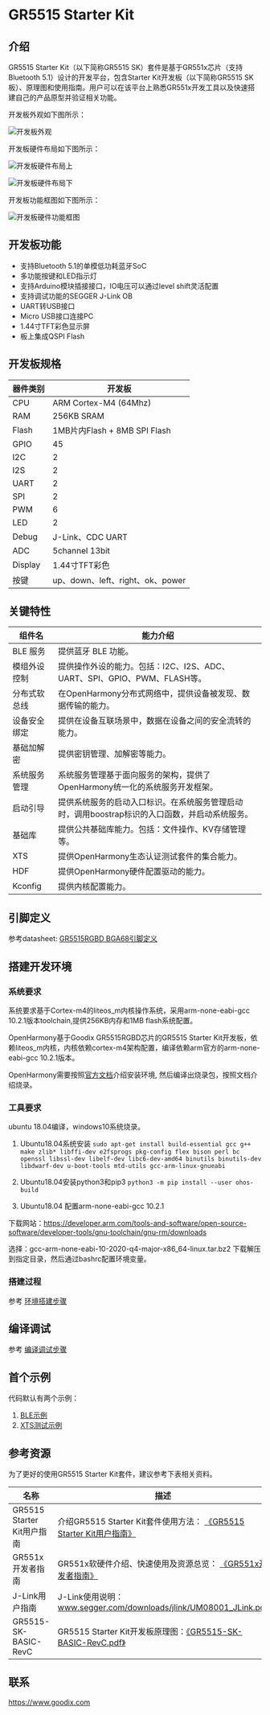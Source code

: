 # GR5515 Starter Kit

## 介绍

GR5515 Starter Kit（以下简称GR5515 SK）套件是基于GR551x芯片（支持Bluetooth 5.1）设计的开发平台，包含Starter Kit开发板（以下简称GR5515 SK板）、原理图和使用指南。用户可以在该平台上熟悉GR551x开发工具以及快速搭建自己的产品原型并验证相关功能。

开发板外观如下图所示：

![开发板外观](https://docs.goodix.com/zh/docimg/gr5515_starter_kit_user_guide/190/gr5515_starter_kit_V1.7/zh//images/board.png)

开发板硬件布局如下图所示：

![开发板硬件布局上](https://docs.goodix.com/zh/docimg/gr5515_starter_kit_user_guide/190/gr5515_starter_kit_V1.7/zh//images/board_top.svg)

![开发板硬件布局下](https://docs.goodix.com/zh/docimg/gr5515_starter_kit_user_guide/190/gr5515_starter_kit_V1.7/zh//images/board_bot.svg)

开发板功能框图如下图所示：

![开发板硬件功能框图](https://docs.goodix.com/zh/docimg/gr5515_starter_kit_user_guide/190/gr5515_starter_kit_V1.7/zh//images/board_blo_dia.svg)


## 开发板功能
*  支持Bluetooth 5.1的单模低功耗蓝牙SoC
*  多功能按键和LED指示灯
*  支持Arduino模块插接接口，IO电压可以通过level shift灵活配置
*  支持调试功能的SEGGER J-Link OB
*  UART转USB接口
*  Micro USB接口连接PC
*  1.44寸TFT彩色显示屏
*  板上集成QSPI Flash

## 开发板规格

| 器件类别	 |              开发板              |
| ---------- | -------------------------------- |
| CPU	      | ARM Cortex-M4 (64Mhz)            |
| RAM	      | 256KB SRAM                       |
| Flash	      | 1MB片内Flash + 8MB SPI Flash     |
| GPIO	      | 45                               |
| I2C	      | 2                                |
| I2S	      | 2                                |
| UART       | 2                                |
| SPI	      | 2                                |
| PWM	      | 6                                |
| LED	      | 2                                |
| Debug 	    | J-Link、CDC UART                 |
| ADC	      | 5channel 13bit                   |
| Display	    | 1.44寸TFT彩色                    |
| 按键	      | up、down、left、right、ok、power |


## 关键特性
|     组件名	      |                                          能力介绍                                           |
| --------------- | ------------------------------------------------------------------------------------------ |
| BLE 服务	      | 提供蓝牙 BLE 功能。                                                                         |
| 模组外设控制	    | 提供操作外设的能力。包括：I2C、I2S、ADC、UART、SPI、GPIO、PWM、FLASH等。                     |
| 分布式软总线	    | 在OpenHarmony分布式网络中，提供设备被发现、数据传输的能力。                                   |
| 设备安全绑定  	 | 提供在设备互联场景中，数据在设备之间的安全流转的能力。                                        |
| 基础加解密	      | 提供密钥管理、加解密等能力。                                                                 |
| 系统服务管理	    | 系统服务管理基于面向服务的架构，提供了OpenHarmony统一化的系统服务开发框架。                   |
| 启动引导	      | 提供系统服务的启动入口标识。在系统服务管理启动时，调用boostrap标识的入口函数，并启动系统服务。 |
| 基础库  	      | 提供公共基础库能力。包括：文件操作、KV存储管理等。                                            |
| XTS	           | 提供OpenHarmony生态认证测试套件的集合能力。                                                  |
| HDF	           | 提供OpenHarmony硬件配置驱动的能力。                                                         |
| Kconfig	         | 提供内核配置能力。                                                                          |


## 引脚定义

参考datasheet: [GR5515RGBD BGA68引脚定义](https://docs.goodix.com/zh/online/detail/gr551x_datasheet_brief/V1.7/7a02161fefa917a1b63f3d5a8338e879)

## 搭建开发环境

### 系统要求

系统要求基于Cortex-m4的liteos_m内核操作系统，采用arm-none-eabi-gcc 10.2.1版本toolchain,提供256KB内存和1MB flash系统配置。

OpenHarmony基于Goodix GR5515RGBD芯片的GR5515 Starter Kit开发板，依赖liteos_m内核，内核依赖cortex-m4架构配置，编译依赖arm官方的arm-none-eabi-gcc 10.2.1版本。

OpenHarmony需要按照[官方文档](https://gitee.com/openharmony-sig/devboard_device_goodix_gr551x/blob/master/README.md)介绍安装环境, 然后编译出烧录包，按照文档介绍烧录。

### 工具要求
ubuntu 18.04编译，windows10系统烧录。

1.	Ubuntu18.04系统安装
`sudo apt-get install build-essential gcc g++ make zlib* libffi-dev e2fsprogs pkg-config flex bison perl bc openssl libssl-dev libelf-dev libc6-dev-amd64 binutils binutils-dev libdwarf-dev u-boot-tools mtd-utils gcc-arm-linux-gnueabi`

2.	Ubuntu18.04安装python3和pip3 
`python3 -m pip install --user ohos-build`

3.	Ubuntu18.04 配置arm-none-eabi-gcc 10.2.1

下载网站：https://developer.arm.com/tools-and-software/open-source-software/developer-tools/gnu-toolchain/gnu-rm/downloads 

选择：gcc-arm-none-eabi-10-2020-q4-major-x86_64-linux.tar.bz2
下载解压到指定目录，然后通过bashrc配置环境变量。

### 搭建过程

参考 [环境搭建步骤](https://gitee.com/openharmony-sig/devboard_device_goodix_gr551x/blob/master/README.md)

## 编译调试

参考 [编译调试步骤](https://gitee.com/openharmony-sig/devboard_device_goodix_gr551x/blob/master/README.md)


## 首个示例

代码默认有两个示例：
1. [BLE示例](https://gitee.com/openharmony-sig/devboard_vendor_goodix_gr5515_sk_basic/tree/master/gr5515_sk_iotlink_demo)
2. [XTS测试示例](https://gitee.com/openharmony-sig/devboard_vendor_goodix_gr5515_sk_basic/tree/master/gr5515_sk_xts_demo)

## 参考资源

为了更好的使用GR5515 Starter Kit套件，建议参考下表相关资料。

|            名称            |                                                                                       描述                                                                                        |
| ------------------------- | --------------------------------------------------------------------------------------------------------------------------------------------------------------------------------- |
| GR5515 Starter Kit用户指南 | 介绍GR5515 Starter Kit套件使用方法： [《GR5515 Starter Kit用户指南》]( https://docs.goodix.com/zh/online/detail/gr5515_starter_kit_user_guide/V1.7/42a03ba92cad1d63afd9baa8bb8c37df) |
| GR551x开发者指南           | GR551x软硬件介绍、快速使用及资源总览： [《GR551x开发者指南》]( https://docs.goodix.com/zh/online/detail/gr551x_develop_guide/V2.3/27f7d503bcd7ad1d63fa5b316b3bde4f)                    |
| J-Link用户指南             | J-Link使用说明：www.segger.com/downloads/jlink/UM08001_JLink.pdf                                                                                                                   |
| GR5515-SK-BASIC-RevC      | GR5515 Starter Kit开发板原理图：[《GR5515-SK-BASIC-RevC.pdf》]( https://product.goodix.com/zh/docview/GR5515-SK-BASIC-RevC_Rev.1.5?objectId=100&objectType=document&version=133)   |

## 联系
https://www.goodix.com

